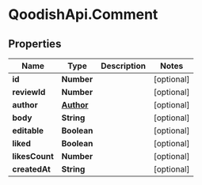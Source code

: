 # QoodishApi.Comment

## Properties

Name | Type | Description | Notes
------------ | ------------- | ------------- | -------------
**id** | **Number** |  | [optional] 
**reviewId** | **Number** |  | [optional] 
**author** | [**Author**](Author.md) |  | [optional] 
**body** | **String** |  | [optional] 
**editable** | **Boolean** |  | [optional] 
**liked** | **Boolean** |  | [optional] 
**likesCount** | **Number** |  | [optional] 
**createdAt** | **String** |  | [optional] 


